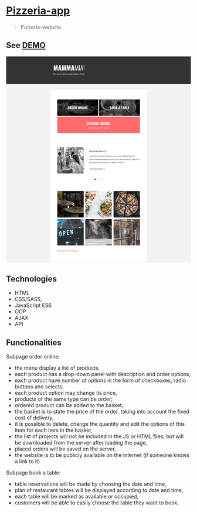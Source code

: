 
# [Pizzeria-app](https://project-restaurant-pizzeria.herokuapp.com/)
> Pizzeria-website


## See [DEMO](https://project-restaurant-pizzeria.herokuapp.com/)

![](./pizzeria-home.png)

## Technologies
* HTML
* CSS/SASS,
* JavaScript ES6
* OOP
* AJAX
* API

## Functionalities

Subpage order online:
* the menu display a list of products,
* each product has a drop-down panel with description and order options,
* each product have number of options in the form of checkboxes, radio buttons and selects,
* each product option may change its price,
* products of the same type can be order;
* ordered product can be added to the basket,
* the basket is to state the price of the order, taking into account the fixed cost of delivery,
* it is possible to delete, change the quantity and edit the options of this item for each item in the basket,
* the list of projects will not be included in the JS or HTML files, but will be downloaded from the server after loading the page,
* placed orders will be saved on the server,
* the website is to be publicly available on the internet (if someone knows a link to it)


Subpage book a table:
* table reservations will be made by choosing the date and time,
* plan of restaurant tables will be displayed according to date and time,
* each table will be marked as available or occupied,
* customers will be able to easily choose the table they want to book, 
